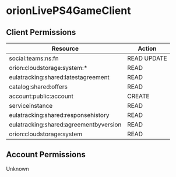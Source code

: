 # orionLivePS4GameClient


## Client Permissions
| Resource | Action |
| - | - |
| social:teams:ns:fn | READ UPDATE |
| orion:cloudstorage:system:* | READ |
| eulatracking:shared:latestagreement | READ |
| catalog:shared:offers | READ |
| account:public:account | CREATE |
| serviceinstance | READ |
| eulatracking:shared:responsehistory | READ |
| eulatracking:shared:agreementbyversion | READ |
| orion:cloudstorage:system | READ |

## Account Permissions
Unknown

